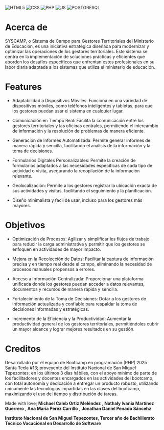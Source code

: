 ![HTML5](https://img.shields.io/badge/html5-%23E34F26.svg?style=for-the-badge&logo=html5&logoColor=white)
![CSS](https://img.shields.io/badge/CSS-239120?&style=for-the-badge&logo=css3&logoColor=white)
![PHP](https://shields.io/badge/-PHP-3776AB?style=flat&logo=php)
![JS](https://shields.io/badge/JavaScript-F7DF1E?logo=JavaScript&logoColor=000&style=flat-square)
![POSTGRESQL](https://img.shields.io/badge/postgresql-4169e1?style=for-the-badge&logo=postgresql&logoColor=white)

# Acerca de

SYSCAMP, o Sistema de Campo para Gestores Territoriales del Ministerio de Educación, es una iniciativa estratégica diseñada para modernizar y optimizar las operaciones de los gestores territoriales. 
Este sistema se centra en la implementación de soluciones prácticas y eficientes que aborden los desafíos específicos que enfrentan estos profesionales en su labor diaria adaptada a los sistemas que utiliza el ministerio de educación.

# Features

- Adaptabilidad a Dispositivos Móviles: Funciona en una variedad de dispositivos móviles, como teléfonos inteligentes y tabletas, para que los gestores puedan usar el sistema en cualquier lugar.
  
- Comunicación en Tiempo Real: Facilita la comunicación entre los gestores territoriales y las oficinas centrales, permitiendo el intercambio de información y la resolución de problemas de manera eficiente.
  
- Generación de Informes Automatizada: Permite generar informes de manera rápida y sencilla, facilitando el análisis de la información y la toma de decisiones.
  
- Formularios Digitales Personalizables: Permite la creación de formularios adaptados a las necesidades específicas de cada tipo de actividad o visita, asegurando la recopilación de la información relevante.
  
- Geolocalización: Permite a los gestores registrar la ubicación exacta de sus actividades y visitas, facilitando el seguimiento y la planificación.
  
- Diseño minimalista y facil de usar, incluso para los gestores más mayores.


# Objetivos

- Optimización de Procesos: Agilizar y simplificar los flujos de trabajo para reducir la carga administrativa y permitir que los gestores se enfoquen en actividades de mayor impacto.
  
- Mejora en la Recolección de Datos: Facilitar la captura de información precisa y en tiempo real desde el campo, eliminando la necesidad de procesos manuales propensos a errores.
  
- Acceso a Información Centralizada: Proporcionar una plataforma unificada donde los gestores puedan acceder a datos relevantes, documentos y recursos de manera rápida y sencilla.
  
- Fortalecimiento de la Toma de Decisiones: Dotar a los gestores de información actualizada y confiable para respaldar la toma de decisiones informadas y estratégicas.
  
- Incremento de la Eficiencia y la Productividad: Aumentar la productividad general de los gestores territoriales, permitiéndoles cubrir un mayor alcance y lograr mejores resultados en su gestión.


# Creditos

Desarrollado por el equipo de Bootcamp en programación (PHP) 2025 Santa Tecla #13; proveyente del Instituto Nacional de San Miguel Tepezontes; en los últimos 3 días hábiles, 
con el apoyo mínimo de parte de los facilitadores y docentes encargados en las actividades del bootcamp, con total autonomía y dedicación a entregar un producto robusto, 
utilizando unicamente las tecnologías impartidas en las clases del bootcamp, maximizando el uso del tiempo y distribución de tareas.


Made with love;
**Michael Caleb Ortiz Meléndez** , **Nathaly Ivania Martínez Guerrero** , **Ana María Peréz Carrillo** , **Jonathan Daniel Penado Sáncehz**

**Instituto Nacional de San Miguel Tepezontes, Tercer año de Bachillerato Técnico Vocacional en Desarrollo de Software**
